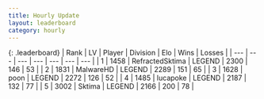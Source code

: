 ```yaml
---
title: Hourly Update
layout: leaderboard
category: hourly
---
```


{: .leaderboard}
| Rank | LV | Player | Division | Elo | Wins | Losses |
| --- | --- | --- | --- | --- | --- | --- |
| <span data-change="1">1</span> | 1458 | <span title="ID: 402846">RefractedSktima</span> | LEGEND | <span data-change="9">2300</span> | <span data-change="3">146</span> | <span data-change="1">53</span> |
| <span data-change="-1">2</span> | 1831 | <span title="ID: 261794">MalwareHD</span> | LEGEND | <span data-change="-11">2289</span> | <span data-change="2">151</span> | <span data-change="2">65</span> |
| <span data-change="0">3</span> | 1628 | <span title="ID: 540690">poon</span> | LEGEND | <span data-change="0">2272</span> | <span data-change="0">126</span> | <span data-change="0">52</span> |
| <span data-change="0">4</span> | 1485 | <span title="ID: 41925">lucapoke</span> | LEGEND | <span data-change="0">2187</span> | <span data-change="0">132</span> | <span data-change="0">77</span> |
| <span data-change="0">5</span> | 3002 | <span title="ID: 353063">Sktima</span> | LEGEND | <span data-change="0">2166</span> | <span data-change="0">200</span> | <span data-change="0">78</span> |